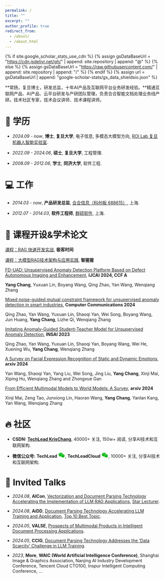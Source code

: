 ```yaml
---
permalink: /
title: ""
excerpt: ""
author_profile: true
redirect_from: 
  - /about/
  - /about.html
---
```


{% if site.google_scholar_stats_use_cdn %}
{% assign gsDataBaseUrl = "https://cdn.jsdelivr.net/gh/" | append: site.repository | append: "@" %}
{% else %}
{% assign gsDataBaseUrl = "https://raw.githubusercontent.com/" | append: site.repository | append: "/" %}
{% endif %}
{% assign url = gsDataBaseUrl | append: "google-scholar-stats/gs_data_shieldsio.json" %}

<span class='anchor' id='about-me'></span>

**常扬，复旦博士，研发总监，十年AI产品及互联网平台业务研发经验。**精通互联网产品、AI产品、云平台研发与产研团队管理，负责合合智能文档处理业务线产研。技术社区专家，技术会议讲师、技术课程讲师。

# 📖 学历
- *2024.09 - now*, **博士**, **复旦大学**, 电子信息, 多模态大模型方向, [ROI Lab 复旦机器人智能实验室](https://www.fudanroilab.com/2016/09/06/YangChang.html).

- *2022.09 - 2024.06*, **硕士**, **复旦大学**, 工程管理.

- *2008.09 - 2012.06*, **学士**, **同济大学**, 软件工程.

# 💻 工作
- *2014.03 - now*, **产品研发总监**, [合合信息（科创板 688615）](https://www.intsig.com/), 上海.

- *2012.07 - 2014.03*, **软件工程师**, [群硕软件](https://www.augmentum.com.cn/), 上海.

# 📝 课程开设&学术论文 

[课程：RAG 快速开发实战](https://time.geekbang.org/column/intro/100804101), **极客时间**

[课程：大模型RAG技术架构与应用实践](https://aiorang.com/c/ZWEzZWIzODFhOWJiZGUxMDc5YzM=), **智猩猩**

[FD-UAD: Unsupervised Anomaly Detection Platform Based on Defect Autonomous Imaging and Enhancement](https://www.ijcai.org/proceedings/2024/0993.pdf), **IJCAI 2024, CCF A**

**Yang Chang**, Yuxuan Lin, Boyang Wang, Qing Zhao, Yan Wang, Wenqiang Zhang

[Mixed noise-guided mutual constraint framework for unsupervised anomaly detection in smart industries](https://www.sciencedirect.com/science/article/pii/S0140366423004723), **Computer Communications 2024**

Qing Zhao, Yan Wang, Yuxuan Lin, Shaoqi Yan, Wei Song, Boyang Wang, Jun Huang, **Yang Chang**, Lizhe Qi, Wenqiang Zhang

[Imitating Anomaly-Guided Student-Teacher Model for Unsupervised Anomaly Detection](), **INSAI 2023**

Qing Zhao, Yan Wang, Yuxuan Lin, Shaoqi Yan, Boyang Wang, Wei He, Xuening Wu, **Yang Chang**, Wenqiang Zhang

[A Survey on Facial Expression Recognition of Static and Dynamic Emotions](https://arxiv.org/abs/2408.15777), **arxiv 2024**

Yan Wang, Shaoqi Yan, Yang Liu, Wei Song, Jing Liu, **Yang Chang**, Xinji Mai, Xiping Hu, Wenqiang Zhang and Zhongxue Gan


[From Efficient Multimodal Models to World Models: A Survey](https://arxiv.org/abs/2407.00118), **arxiv 2024**  
 
Xinji Mai, Zeng Tao, Junxiong Lin, Haoran Wang, **Yang Chang**, Yanlan Kang, Yan Wang, Wenqiang Zhang

# 🔥 社区

- **CSDN:** [**TechLead KrisChang**](https://techlead.blog.csdn.net), 40000+ 关注, 150w+ 阅读, 分享AI技术和互联网架构.

- **微信公众号:** **TechLead** [![WeChat QR](../images/wechat_logo.png)](../images/wechat1.jpg), **TechLeadCloud** [![WeChat QR](../images/wechat_logo.png)](../images/wechat2.jpg), 10000+ 关注, 分享AI技术和互联网架构.

# 💬 Invited Talks
- *2024.08*, **AICon**, [Vectorization and Document Parsing Technology Accelerating the Implementation of LLM RAG Applications](https://aicon.infoq.cn/2024/shanghai/presentation/6004), [Star Lecturer](https://mp.weixin.qq.com/s/4UHYJ1cb-XiQPHjdOEXf6A).

- *2024.08*, **AiDD**, [Document Parsing Technology Accelerating LLM Training and Application](https://aidd.vip/CWBWD-2024bj), [Top 10 Best Topic](https://mp.weixin.qq.com/s/Dx0o7EazUkZa9dxRutKJbw).

- *2024.05*, **VALSE**, [Prospects of Multimodal Products in Intelligent Document Processing Applications](https://cloud.tencent.com/developer/article/2417196).

- *2024.05*, **CCIG**, [Document Parsing Technology Addresses the ‘Data Scarcity’ Challenge in LLM Training](https://baijiahao.baidu.com/s?id=1800356490899597731).

- *2023*, **More**, **WAIC (World Artificial Intelligence Conference)**, Shanghai Image & Graphics Association, Nanjing AI Industry Development Conference, Tencent Cloud CTO100, Inspur Intelligent Computing Conference, ...




